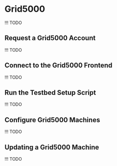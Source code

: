 # Grid5000

!!! TODO

## Request a Grid5000 Account

!!! TODO

## Connect to the Grid5000 Frontend

!!! TODO

## Run the Testbed Setup Script

!!! TODO

## Configure Grid5000 Machines

!!! TODO

## Updating a Grid5000 Machine

!!! TODO
